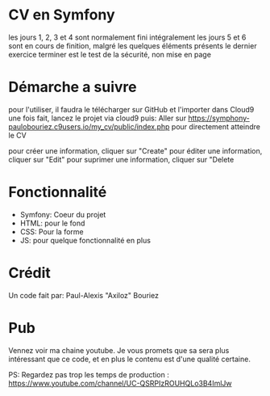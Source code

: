 # CV en Symfony

 les jours 1, 2, 3 et 4 sont normalement fini intégralement
 les jours 5 et 6 sont en cours de finition, malgré les quelques éléments présents
 le dernier exercice terminer est le test de la sécurité, non mise en page
 
# Démarche a suivre
 pour l'utiliser, il faudra le télécharger sur GitHub et l'importer dans Cloud9
 une fois fait, lancez le projet via cloud9
 puis: Aller sur https://symphony-paulobouriez.c9users.io/my_cv/public/index.php pour directement atteindre le CV

 pour créer une information, cliquer sur "Create"
 pour éditer une information, cliquer sur "Edit"
 pour suprimer une information, cliquer sur "Delete

# Fonctionnalité

* Symfony: Coeur du projet
* HTML: pour le fond
* CSS: Pour la forme
* JS: pour quelque fonctionnalité en plus
 
 # Crédit
 Un code fait par:  Paul-Alexis "Axiloz" Bouriez
 
 # Pub
 Vennez voir ma chaine youtube. Je vous promets que sa sera plus intéressant que ce code, et en plus le contenu est d'une qualité certaine.
 
 PS: Regardez pas trop les temps de production : https://www.youtube.com/channel/UC-QSRPIzROUHQLo3B4ImlJw
